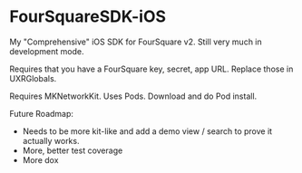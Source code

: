 FourSquareSDK-iOS
=================

My "Comprehensive" iOS SDK for FourSquare v2. Still very much in development mode. 

Requires that you have a FourSquare key, secret, app URL. Replace those in UXRGlobals. 

Requires MKNetworkKit. Uses Pods. Download and do Pod install. 

Future Roadmap:

- Needs to be more kit-like and add a demo view / search to prove it actually works.
- More, better test coverage
- More dox
